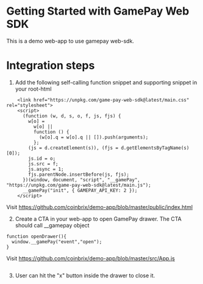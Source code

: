 # Getting Started with GamePay Web SDK
This is a demo web-app to use gamepay web-sdk.

# Integration steps
1. Add the following self-calling function snippet and supporting snippet in your root-html
```
    <link href="https://unpkg.com/game-pay-web-sdk@latest/main.css" rel="stylesheet">
    <script>
      (function (w, d, s, o, f, js, fjs) {
        w[o] =
          w[o] ||
          function () {
            (w[o].q = w[o].q || []).push(arguments);
          };
        (js = d.createElement(s)), (fjs = d.getElementsByTagName(s)[0]);
        js.id = o;
        js.src = f;
        js.async = 1;
        fjs.parentNode.insertBefore(js, fjs);
      })(window, document, "script", "__gamePay", "https://unpkg.com/game-pay-web-sdk@latest/main.js");
      __gamePay("init", { GAMEPAY_API_KEY: 2 });
    </script>
```
Visit https://github.com/coinbrix/demo-app/blob/master/public/index.html

2. Create a CTA in your web-app to open GamePay drawer. The CTA should call __gamepay object

```
function openDrawer(){
  window.__gamePay("event","open");
}
```
Visit https://github.com/coinbrix/demo-app/blob/master/src/App.js

```
```
3. User can hit the "x" button inside the drawer to close it.
